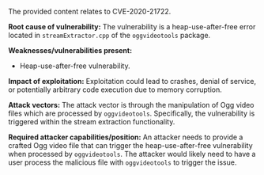 The provided content relates to CVE-2020-21722.

**Root cause of vulnerability:**
The vulnerability is a heap-use-after-free error located in `streamExtractor.cpp` of the `oggvideotools` package.

**Weaknesses/vulnerabilities present:**
- Heap-use-after-free vulnerability.

**Impact of exploitation:**
Exploitation could lead to crashes, denial of service, or potentially arbitrary code execution due to memory corruption.

**Attack vectors:**
The attack vector is through the manipulation of Ogg video files which are processed by `oggvideotools`. Specifically, the vulnerability is triggered within the stream extraction functionality.

**Required attacker capabilities/position:**
An attacker needs to provide a crafted Ogg video file that can trigger the heap-use-after-free vulnerability when processed by `oggvideotools`. The attacker would likely need to have a user process the malicious file with `oggvideotools` to trigger the issue.